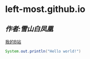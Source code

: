 # left-most.github.io
## *作者:雪山白凤凰*
[我的B站](https://space.bilibili.com/190593497)
```java
System.out.println("Hello world!")
```
